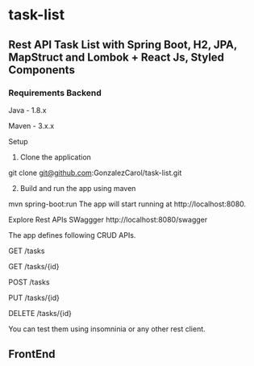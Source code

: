 # task-list
## Rest API Task List with Spring Boot, H2, JPA, MapStruct and Lombok + React Js, Styled Components

### Requirements Backend
Java - 1.8.x

Maven - 3.x.x

Setup
1. Clone the application

git clone git@github.com:GonzalezCarol/task-list.git

2. Build and run the app using maven

mvn spring-boot:run
The app will start running at http://localhost:8080.

Explore Rest APIs SWaggger
http://localhost:8080/swagger

The app defines following CRUD APIs.

GET /tasks

GET /tasks/{id}

POST /tasks

PUT /tasks/{id}

DELETE /tasks/{id}

You can test them using insomninia or any other rest client.

## FrontEnd

